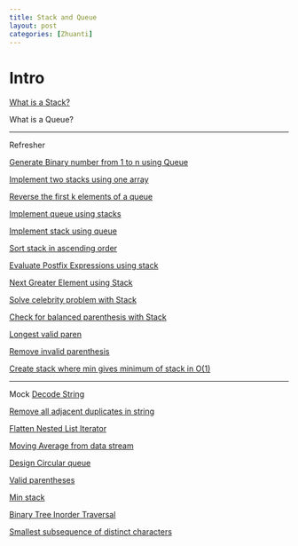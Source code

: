 ```yaml
---
title: Stack and Queue
layout: post
categories: [Zhuanti]
---
```


# Intro
[What is a Stack?](https://www.educative.io/courses/data-structures-in-java-an-interview-refresher/3j9OjXEKJwn)

What is a Queue?

---
Refresher 

[Generate Binary number from 1 to n using Queue](https://www.educative.io/courses/data-structures-in-java-an-interview-refresher/m2NMgL057Y9)

[Implement two stacks using one array](https://www.educative.io/courses/data-structures-in-java-an-interview-refresher/qVZZkJE4Vkp)

[Reverse the first k elements of a queue](https://www.educative.io/courses/data-structures-in-java-an-interview-refresher/qVVJ82JZpq0)

[Implement queue using stacks](https://leetcode.com/problems/implement-queue-using-stacks/)

[Implement stack using queue](https://leetcode.com/problems/implement-stack-using-queues/submissions/)

[Sort stack in ascending order](https://www.educative.io/courses/data-structures-in-java-an-interview-refresher/B86pOQ6lZ1x)

[Evaluate Postfix Expressions using stack](https://www.educative.io/courses/data-structures-in-java-an-interview-refresher/3jyqOgOQDjM)

[Next Greater Element using Stack](https://www.educative.io/courses/data-structures-in-java-an-interview-refresher/gxp1O56Jw16)

[Solve celebrity problem with Stack](https://www.educative.io/courses/data-structures-in-java-an-interview-refresher/xVlP59VMRnq)

[Check for balanced parenthesis with Stack](https://www.educative.io/courses/data-structures-in-java-an-interview-refresher/gx8qqlXKMxG)

[Longest valid paren](https://leetcode.com/problems/longest-valid-parentheses/solution/)

[Remove invalid parenthesis](https://leetcode.com/problems/remove-invalid-parentheses/solution/)

[Create stack where min gives minimum of stack in O(1)](https://www.educative.io/courses/data-structures-in-java-an-interview-refresher/RMlZL1Orq5q)

--- 
Mock
[Decode String](https://leetcode.com/problems/decode-string/)

[Remove all adjacent duplicates in string](https://leetcode.com/problems/remove-all-adjacent-duplicates-in-string/)

[Flatten Nested List Iterator](https://leetcode.com/problems/flatten-nested-list-iterator/)

[Moving Average from data stream](https://leetcode.com/problems/moving-average-from-data-stream/)

[Design Circular queue](https://leetcode.com/problems/design-circular-queue/)

[Valid parentheses](https://leetcode.com/problems/valid-parentheses/)

[Min stack](https://leetcode.com/problems/min-stack/)

[Binary Tree Inorder Traversal](https://leetcode.com/problems/binary-tree-inorder-traversal/)

[Smallest subsequence of distinct characters](https://leetcode.com/problems/smallest-subsequence-of-distinct-characters/)